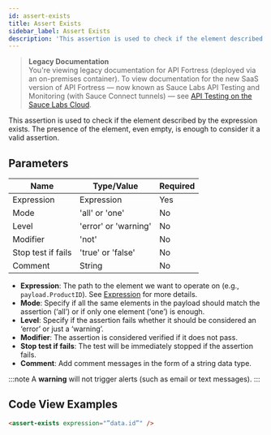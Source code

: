 ```yaml
---
id: assert-exists
title: Assert Exists
sidebar_label: Assert Exists
description: 'This assertion is used to check if the element described by the expression exists. The presence of the element, even empty, is enough to consider it a valid assertion.'
---
```


<head>
  <meta name="robots" content="noindex" />
</head>

> **Legacy Documentation**<br/>You're viewing legacy documentation for API Fortress (deployed via an on-premises container). To view documentation for the new SaaS version of API Fortress &#8212; now known as Sauce Labs API Testing and Monitoring (with Sauce Connect tunnels) &#8212; see [API Testing on the Sauce Labs Cloud](/api-testing/).

This assertion is used to check if the element described by the expression exists. The presence of the element, even empty, is enough to consider it a valid assertion.

## Parameters

| **Name**           | **Type/Value**       | **Required** |
| ------------------ | -------------------- | ------------ |
| Expression         | Expression           | Yes          |
| Mode               | 'all' or 'one'       | No           |
| Level              | 'error' or 'warning' | No           |
| Modifier           | 'not'                | No           |
| Stop test if fails | 'true' or 'false'    | No           |
| Comment            | String               | No           |

- **Expression**: The path to the element we want to operate on (e.g., `payload.ProductID`). See [Expression](/api-testing/on-prem/reference/expression/) for more details.
- **Mode**: Specify if all the same elements in the payload should match the assertion (‘all’) or if only one element (‘one’) is enough.
- **Level**: Specify if the assertion fails whether it should be considered an ‘error’ or just a ‘warning’.
- **Modifier**: The assertion is considered verified if it does not pass.
- **Stop test if fails**: The test will be immediately stopped if the assertion fails.
- **Comment**: Add comment messages in the form of a string data type.

:::note
A **warning** will not trigger alerts (such as email or text messages).
:::

## Code View Examples

```html
<assert-exists expression="”data.id”" />
```
